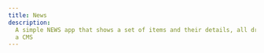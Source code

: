 ```yaml
---
title: News
description:
  A simple NEWS app that shows a set of items and their details, all driven from
  a CMS
---
```

